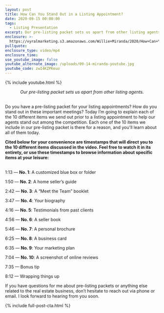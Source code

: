 ```yaml
---
layout: post
title: How Can You Stand Out in a Listing Appointment?
date: 2020-09-15 00:00:00
tags:
  - Listing Presentation
excerpt: Our pre-listing packet sets us apart from other listing agents.
enclosure: >-
  https://vyralmarketing.s3.amazonaws.com/Willie+Miranda/2020/How+Can+You+Stand+Out+in+a+Listing+Appointment_.mp4
pullquote:
enclosure_type: video/mp4
enclosure_time:
use_youtube_image: false
youtube_alternate_image: /uploads/09-14-miranda-youtube.jpg
youtube_code: zwI4KZPKeuo
---
```


{% include youtube.html %}

<center><em>Our pre-listing packet sets us apart from other listing agents.</em></center>

<br>Do you have a pre-listing packet for your listing appointments? How do you stand out in these important meetings? Today I’m going to explain each of the 10 different items we send out prior to a listing appointment to help our agents stand out among the competition. Each one of the 10 items we include in our pre-listing packet is there for a reason, and you'll learn about all of them today.

**Cited below for your convenience are timestamps that will direct you to the 10 different items discussed in the video. Feel free to watch it in its entirety, or use these timestamps to browse information about specific items at your leisure:**

<br>1:13 — **No. 1**\: A customized blue box or folder

1:50 — **No. 2**\: A home seller’s guide

2:42 — **No. 3**\: A “Meet the Team” booklet

3:47 — **No. 4**\: Your biography

4:16 — **No. 5**\: Testimonials from past clients

4:56 — **No. 6**\: A seller book

5:46 — **No. 7**\: A personal brochure

6:25 — **No. 8**\: A business card

6:35 — **No. 9**\: Your marketing plan

7:04 — **No. 10**\: A screenshot of online reviews

7:35 — Bonus tip

8:12 — Wrapping things up

If you have questions for me about pre-listing packets or anything else related to the real estate business, don’t hesitate to reach out via phone or email. I look forward to hearing from you soon.

{% include full-post-cta.html %}